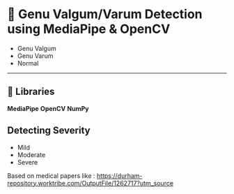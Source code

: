 # 🦵 Genu Valgum/Varum Detection using MediaPipe & OpenCV

- Genu Valgum 
- Genu Varum 
- Normal 

---

## 📌 Libraries


 **MediaPipe** 
 **OpenCV** 
 **NumPy** 



## Detecting Severity

- Mild
- Moderate
- Severe 

Based on medical papers like : https://durham-repository.worktribe.com/OutputFile/1262717?utm_source